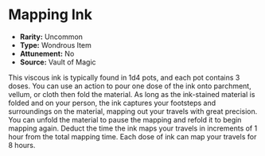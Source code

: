 # Mapping Ink

- **Rarity:** Uncommon
- **Type:** Wondrous Item
- **Attunement:** No
- **Source:** Vault of Magic

This viscous ink is typically found in 1d4 pots, and each pot contains 3 doses. You can use an action to pour one dose of the ink onto parchment, vellum, or cloth then fold the material. As long as the ink-stained material is folded and on your person, the ink captures your footsteps and surroundings on the material, mapping out your travels with great precision. You can unfold the material to pause the mapping and refold it to begin mapping again. Deduct the time the ink maps your travels in increments of 1 hour from the total mapping time. Each dose of ink can map your travels for 8 hours.
